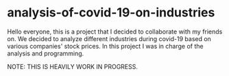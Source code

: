 # analysis-of-covid-19-on-industries
Hello everyone, this is a project that I decided to collaborate with my friends on. We decided to analyze different industries during covid-19 based on various companies' stock prices. In this project I was in charge of the analysis and programming.


NOTE: THIS IS HEAVILY WORK IN PROGRESS.
